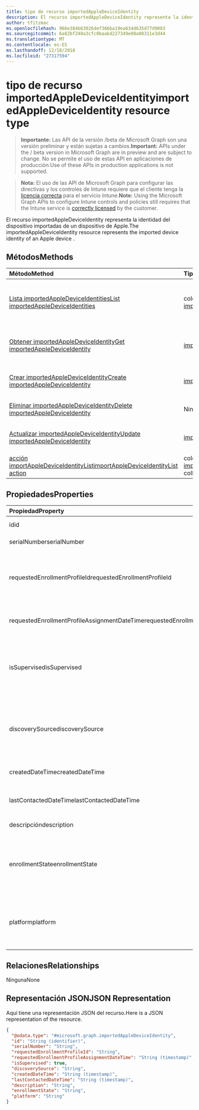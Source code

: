 ```yaml
---
title: tipo de recurso importedAppleDeviceIdentity
description: El recurso importedAppleDeviceIdentity representa la identidad del dispositivo importadas de un dispositivo de Apple.
author: tfitzmac
ms.openlocfilehash: 966e384b63026def366ba19ea634d635d77d9083
ms.sourcegitcommit: 6a82bf240a3cfc0baabd227349e08a08311e3d44
ms.translationtype: MT
ms.contentlocale: es-ES
ms.lasthandoff: 12/18/2018
ms.locfileid: "27317594"
---
```

# <a name="importedappledeviceidentity-resource-type"></a><span data-ttu-id="b5cd2-103">tipo de recurso importedAppleDeviceIdentity</span><span class="sxs-lookup"><span data-stu-id="b5cd2-103">importedAppleDeviceIdentity resource type</span></span>

> <span data-ttu-id="b5cd2-104">**Importante:** Las API de la versión /beta de Microsoft Graph son una versión preliminar y están sujetas a cambios.</span><span class="sxs-lookup"><span data-stu-id="b5cd2-104">**Important:** APIs under the / beta version in Microsoft Graph are in preview and are subject to change.</span></span> <span data-ttu-id="b5cd2-105">No se permite el uso de estas API en aplicaciones de producción.</span><span class="sxs-lookup"><span data-stu-id="b5cd2-105">Use of these APIs in production applications is not supported.</span></span>

> <span data-ttu-id="b5cd2-106">**Nota:** El uso de las API de Microsoft Graph para configurar las directivas y los controles de Intune requiere que el cliente tenga la [licencia correcta](https://go.microsoft.com/fwlink/?linkid=839381) para el servicio Intune.</span><span class="sxs-lookup"><span data-stu-id="b5cd2-106">**Note:** Using the Microsoft Graph APIs to configure Intune controls and policies still requires that the Intune service is [correctly licensed](https://go.microsoft.com/fwlink/?linkid=839381) by the customer.</span></span>

<span data-ttu-id="b5cd2-107">El recurso importedAppleDeviceIdentity representa la identidad del dispositivo importadas de un dispositivo de Apple.</span><span class="sxs-lookup"><span data-stu-id="b5cd2-107">The importedAppleDeviceIdentity resource represents the imported device identity of an Apple device .</span></span>
## <a name="methods"></a><span data-ttu-id="b5cd2-108">Métodos</span><span class="sxs-lookup"><span data-stu-id="b5cd2-108">Methods</span></span>
|<span data-ttu-id="b5cd2-109">Método</span><span class="sxs-lookup"><span data-stu-id="b5cd2-109">Method</span></span>|<span data-ttu-id="b5cd2-110">Tipo de valor devuelto</span><span class="sxs-lookup"><span data-stu-id="b5cd2-110">Return Type</span></span>|<span data-ttu-id="b5cd2-111">Descripción</span><span class="sxs-lookup"><span data-stu-id="b5cd2-111">Description</span></span>|
|:---|:---|:---|
|[<span data-ttu-id="b5cd2-112">Lista importedAppleDeviceIdentities</span><span class="sxs-lookup"><span data-stu-id="b5cd2-112">List importedAppleDeviceIdentities</span></span>](../api/intune-enrollment-importedappledeviceidentity-list.md)|<span data-ttu-id="b5cd2-113">colección de [importedAppleDeviceIdentity](../resources/intune-enrollment-importedappledeviceidentity.md)</span><span class="sxs-lookup"><span data-stu-id="b5cd2-113">[importedAppleDeviceIdentity](../resources/intune-enrollment-importedappledeviceidentity.md) collection</span></span>|<span data-ttu-id="b5cd2-114">Propiedades de la lista y relaciones de los objetos [importedAppleDeviceIdentity](../resources/intune-enrollment-importedappledeviceidentity.md) .</span><span class="sxs-lookup"><span data-stu-id="b5cd2-114">List properties and relationships of the [importedAppleDeviceIdentity](../resources/intune-enrollment-importedappledeviceidentity.md) objects.</span></span>|
|[<span data-ttu-id="b5cd2-115">Obtener importedAppleDeviceIdentity</span><span class="sxs-lookup"><span data-stu-id="b5cd2-115">Get importedAppleDeviceIdentity</span></span>](../api/intune-enrollment-importedappledeviceidentity-get.md)|[<span data-ttu-id="b5cd2-116">importedAppleDeviceIdentity</span><span class="sxs-lookup"><span data-stu-id="b5cd2-116">importedAppleDeviceIdentity</span></span>](../resources/intune-enrollment-importedappledeviceidentity.md)|<span data-ttu-id="b5cd2-117">Leer las propiedades y las relaciones del objeto [importedAppleDeviceIdentity](../resources/intune-enrollment-importedappledeviceidentity.md) .</span><span class="sxs-lookup"><span data-stu-id="b5cd2-117">Read properties and relationships of the [importedAppleDeviceIdentity](../resources/intune-enrollment-importedappledeviceidentity.md) object.</span></span>|
|[<span data-ttu-id="b5cd2-118">Crear importedAppleDeviceIdentity</span><span class="sxs-lookup"><span data-stu-id="b5cd2-118">Create importedAppleDeviceIdentity</span></span>](../api/intune-enrollment-importedappledeviceidentity-create.md)|[<span data-ttu-id="b5cd2-119">importedAppleDeviceIdentity</span><span class="sxs-lookup"><span data-stu-id="b5cd2-119">importedAppleDeviceIdentity</span></span>](../resources/intune-enrollment-importedappledeviceidentity.md)|<span data-ttu-id="b5cd2-120">Crear un nuevo objeto [importedAppleDeviceIdentity](../resources/intune-enrollment-importedappledeviceidentity.md) .</span><span class="sxs-lookup"><span data-stu-id="b5cd2-120">Create a new [importedAppleDeviceIdentity](../resources/intune-enrollment-importedappledeviceidentity.md) object.</span></span>|
|[<span data-ttu-id="b5cd2-121">Eliminar importedAppleDeviceIdentity</span><span class="sxs-lookup"><span data-stu-id="b5cd2-121">Delete importedAppleDeviceIdentity</span></span>](../api/intune-enrollment-importedappledeviceidentity-delete.md)|<span data-ttu-id="b5cd2-122">Ninguno</span><span class="sxs-lookup"><span data-stu-id="b5cd2-122">None</span></span>|<span data-ttu-id="b5cd2-123">Elimina un [importedAppleDeviceIdentity](../resources/intune-enrollment-importedappledeviceidentity.md).</span><span class="sxs-lookup"><span data-stu-id="b5cd2-123">Deletes a [importedAppleDeviceIdentity](../resources/intune-enrollment-importedappledeviceidentity.md).</span></span>|
|[<span data-ttu-id="b5cd2-124">Actualizar importedAppleDeviceIdentity</span><span class="sxs-lookup"><span data-stu-id="b5cd2-124">Update importedAppleDeviceIdentity</span></span>](../api/intune-enrollment-importedappledeviceidentity-update.md)|[<span data-ttu-id="b5cd2-125">importedAppleDeviceIdentity</span><span class="sxs-lookup"><span data-stu-id="b5cd2-125">importedAppleDeviceIdentity</span></span>](../resources/intune-enrollment-importedappledeviceidentity.md)|<span data-ttu-id="b5cd2-126">Actualizar las propiedades de un objeto [importedAppleDeviceIdentity](../resources/intune-enrollment-importedappledeviceidentity.md) .</span><span class="sxs-lookup"><span data-stu-id="b5cd2-126">Update the properties of a [importedAppleDeviceIdentity](../resources/intune-enrollment-importedappledeviceidentity.md) object.</span></span>|
|[<span data-ttu-id="b5cd2-127">acción importAppleDeviceIdentityList</span><span class="sxs-lookup"><span data-stu-id="b5cd2-127">importAppleDeviceIdentityList action</span></span>](../api/intune-enrollment-importedappledeviceidentity-importappledeviceidentitylist.md)|<span data-ttu-id="b5cd2-128">colección de [importedAppleDeviceIdentityResult](../resources/intune-enrollment-importedappledeviceidentityresult.md)</span><span class="sxs-lookup"><span data-stu-id="b5cd2-128">[importedAppleDeviceIdentityResult](../resources/intune-enrollment-importedappledeviceidentityresult.md) collection</span></span>|<span data-ttu-id="b5cd2-129">Todavía no documentado</span><span class="sxs-lookup"><span data-stu-id="b5cd2-129">Not yet documented</span></span>|

## <a name="properties"></a><span data-ttu-id="b5cd2-130">Propiedades</span><span class="sxs-lookup"><span data-stu-id="b5cd2-130">Properties</span></span>
|<span data-ttu-id="b5cd2-131">Propiedad</span><span class="sxs-lookup"><span data-stu-id="b5cd2-131">Property</span></span>|<span data-ttu-id="b5cd2-132">Tipo</span><span class="sxs-lookup"><span data-stu-id="b5cd2-132">Type</span></span>|<span data-ttu-id="b5cd2-133">Descripción</span><span class="sxs-lookup"><span data-stu-id="b5cd2-133">Description</span></span>|
|:---|:---|:---|
|<span data-ttu-id="b5cd2-134">id</span><span class="sxs-lookup"><span data-stu-id="b5cd2-134">id</span></span>|<span data-ttu-id="b5cd2-135">String</span><span class="sxs-lookup"><span data-stu-id="b5cd2-135">String</span></span>|<span data-ttu-id="b5cd2-136">Clave de la entidad.</span><span class="sxs-lookup"><span data-stu-id="b5cd2-136">Key of the entity.</span></span>|
|<span data-ttu-id="b5cd2-137">serialNumber</span><span class="sxs-lookup"><span data-stu-id="b5cd2-137">serialNumber</span></span>|<span data-ttu-id="b5cd2-138">String</span><span class="sxs-lookup"><span data-stu-id="b5cd2-138">String</span></span>|<span data-ttu-id="b5cd2-139">Número de serie del dispositivo</span><span class="sxs-lookup"><span data-stu-id="b5cd2-139">Device serial number</span></span>|
|<span data-ttu-id="b5cd2-140">requestedEnrollmentProfileId</span><span class="sxs-lookup"><span data-stu-id="b5cd2-140">requestedEnrollmentProfileId</span></span>|<span data-ttu-id="b5cd2-141">String</span><span class="sxs-lookup"><span data-stu-id="b5cd2-141">String</span></span>|<span data-ttu-id="b5cd2-142">Administración de identificador de perfil de inscripción tenga la intención de aplicar al dispositivo durante la inscripción siguiente</span><span class="sxs-lookup"><span data-stu-id="b5cd2-142">Enrollment profile Id admin intends to apply to the device during next enrollment</span></span>|
|<span data-ttu-id="b5cd2-143">requestedEnrollmentProfileAssignmentDateTime</span><span class="sxs-lookup"><span data-stu-id="b5cd2-143">requestedEnrollmentProfileAssignmentDateTime</span></span>|<span data-ttu-id="b5cd2-144">DateTimeOffset</span><span class="sxs-lookup"><span data-stu-id="b5cd2-144">DateTimeOffset</span></span>|<span data-ttu-id="b5cd2-145">El perfil de tiempo de inscripción se asignó al dispositivo</span><span class="sxs-lookup"><span data-stu-id="b5cd2-145">The time enrollment profile was assigned to the device</span></span>|
|<span data-ttu-id="b5cd2-146">isSupervised</span><span class="sxs-lookup"><span data-stu-id="b5cd2-146">isSupervised</span></span>|<span data-ttu-id="b5cd2-147">Boolean</span><span class="sxs-lookup"><span data-stu-id="b5cd2-147">Boolean</span></span>|<span data-ttu-id="b5cd2-148">Indica si el dispositivo de Apple es supervisado.</span><span class="sxs-lookup"><span data-stu-id="b5cd2-148">Indicates if the Apple device is supervised.</span></span> <span data-ttu-id="b5cd2-149">Es más información en:https://support.apple.com/en-us/HT202837</span><span class="sxs-lookup"><span data-stu-id="b5cd2-149">More information is at: https://support.apple.com/en-us/HT202837</span></span>|
|<span data-ttu-id="b5cd2-150">discoverySource</span><span class="sxs-lookup"><span data-stu-id="b5cd2-150">discoverySource</span></span>|[<span data-ttu-id="b5cd2-151">discoverySource</span><span class="sxs-lookup"><span data-stu-id="b5cd2-151">discoverySource</span></span>](../resources/intune-enrollment-discoverysource.md)|<span data-ttu-id="b5cd2-152">Origen de detección del dispositivo de Apple.</span><span class="sxs-lookup"><span data-stu-id="b5cd2-152">Apple device discovery source.</span></span> <span data-ttu-id="b5cd2-153">Los valores posibles son: `unknown`, `adminImport` y `deviceEnrollmentProgram`.</span><span class="sxs-lookup"><span data-stu-id="b5cd2-153">Possible values are: `unknown`, `adminImport`, `deviceEnrollmentProgram`.</span></span>|
|<span data-ttu-id="b5cd2-154">createdDateTime</span><span class="sxs-lookup"><span data-stu-id="b5cd2-154">createdDateTime</span></span>|<span data-ttu-id="b5cd2-155">DateTimeOffset</span><span class="sxs-lookup"><span data-stu-id="b5cd2-155">DateTimeOffset</span></span>|<span data-ttu-id="b5cd2-156">Crear fecha hora del dispositivo</span><span class="sxs-lookup"><span data-stu-id="b5cd2-156">Created Date Time of the device</span></span>|
|<span data-ttu-id="b5cd2-157">lastContactedDateTime</span><span class="sxs-lookup"><span data-stu-id="b5cd2-157">lastContactedDateTime</span></span>|<span data-ttu-id="b5cd2-158">DateTimeOffset</span><span class="sxs-lookup"><span data-stu-id="b5cd2-158">DateTimeOffset</span></span>|<span data-ttu-id="b5cd2-159">Última vez fecha ponerse en contacto del dispositivo</span><span class="sxs-lookup"><span data-stu-id="b5cd2-159">Last Contacted Date Time of the device</span></span>|
|<span data-ttu-id="b5cd2-160">descripción</span><span class="sxs-lookup"><span data-stu-id="b5cd2-160">description</span></span>|<span data-ttu-id="b5cd2-161">String</span><span class="sxs-lookup"><span data-stu-id="b5cd2-161">String</span></span>|<span data-ttu-id="b5cd2-162">La descripción del dispositivo</span><span class="sxs-lookup"><span data-stu-id="b5cd2-162">The description of the device</span></span>|
|<span data-ttu-id="b5cd2-163">enrollmentState</span><span class="sxs-lookup"><span data-stu-id="b5cd2-163">enrollmentState</span></span>|[<span data-ttu-id="b5cd2-164">enrollmentState</span><span class="sxs-lookup"><span data-stu-id="b5cd2-164">enrollmentState</span></span>](../resources/intune-enrollment-enrollmentstate.md)|<span data-ttu-id="b5cd2-165">El estado del dispositivo en Intune.</span><span class="sxs-lookup"><span data-stu-id="b5cd2-165">The state of the device in Intune.</span></span> <span data-ttu-id="b5cd2-166">Los valores posibles son: `unknown`, `enrolled`, `pendingReset`, `failed`, `notContacted`, `blocked`.</span><span class="sxs-lookup"><span data-stu-id="b5cd2-166">Possible values are: `unknown`, `enrolled`, `pendingReset`, `failed`, `notContacted`, `blocked`.</span></span>|
|<span data-ttu-id="b5cd2-167">platform</span><span class="sxs-lookup"><span data-stu-id="b5cd2-167">platform</span></span>|[<span data-ttu-id="b5cd2-168">plataforma</span><span class="sxs-lookup"><span data-stu-id="b5cd2-168">platform</span></span>](../resources/intune-enrollment-platform.md)|<span data-ttu-id="b5cd2-169">La plataforma del dispositivo.</span><span class="sxs-lookup"><span data-stu-id="b5cd2-169">The platform of the Device.</span></span> <span data-ttu-id="b5cd2-170">Los valores posibles son: `unknown`, `ios`, `android`, `windows`, `windowsMobile`, `macOS`.</span><span class="sxs-lookup"><span data-stu-id="b5cd2-170">Possible values are: `unknown`, `ios`, `android`, `windows`, `windowsMobile`, `macOS`.</span></span>|

## <a name="relationships"></a><span data-ttu-id="b5cd2-171">Relaciones</span><span class="sxs-lookup"><span data-stu-id="b5cd2-171">Relationships</span></span>
<span data-ttu-id="b5cd2-172">Ninguna</span><span class="sxs-lookup"><span data-stu-id="b5cd2-172">None</span></span>
## <a name="json-representation"></a><span data-ttu-id="b5cd2-173">Representación JSON</span><span class="sxs-lookup"><span data-stu-id="b5cd2-173">JSON Representation</span></span>
<span data-ttu-id="b5cd2-174">Aquí tiene una representación JSON del recurso.</span><span class="sxs-lookup"><span data-stu-id="b5cd2-174">Here is a JSON representation of the resource.</span></span>
<!-- {
  "blockType": "resource",
  "keyProperty": "id",
  "@odata.type": "microsoft.graph.importedAppleDeviceIdentity"
}
-->
``` json
{
  "@odata.type": "#microsoft.graph.importedAppleDeviceIdentity",
  "id": "String (identifier)",
  "serialNumber": "String",
  "requestedEnrollmentProfileId": "String",
  "requestedEnrollmentProfileAssignmentDateTime": "String (timestamp)",
  "isSupervised": true,
  "discoverySource": "String",
  "createdDateTime": "String (timestamp)",
  "lastContactedDateTime": "String (timestamp)",
  "description": "String",
  "enrollmentState": "String",
  "platform": "String"
}
```





